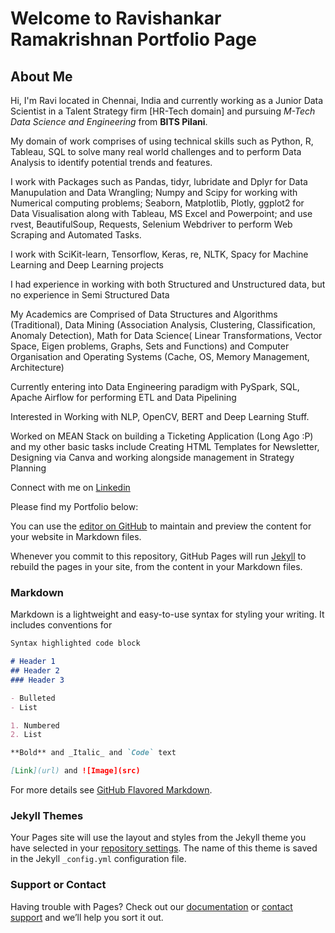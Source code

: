 # Welcome to Ravishankar Ramakrishnan Portfolio Page

## About Me

Hi, I'm Ravi located in Chennai, India and currently working as a Junior Data Scientist in a Talent Strategy firm [HR-Tech domain] and pursuing _M-Tech Data Science and Engineering_ from **BITS Pilani**.

My domain of work comprises of using technical skills such as Python, R, Tableau, SQL to solve many real world challenges and to perform Data Analysis to identify potential trends and features.

I work with Packages such as Pandas, tidyr, lubridate and Dplyr for Data Manupulation and Data Wrangling; Numpy and Scipy for working with Numerical computing problems; Seaborn, Matplotlib, Plotly, ggplot2 for Data Visualisation along with Tableau, MS Excel and Powerpoint; and use rvest, BeautifulSoup, Requests, Selenium Webdriver to perform Web Scraping and Automated Tasks.

I work with SciKit-learn, Tensorflow, Keras, re, NLTK, Spacy for Machine Learning and Deep Learning projects

I had experience in working with both Structured and Unstructured data, but no experience in Semi Structured Data

My Academics are Comprised of Data Structures and Algorithms (Traditional), Data Mining (Association Analysis, Clustering, Classification, Anomaly Detection), Math for Data Science( Linear Transformations, Vector Space, Eigen problems, Graphs, Sets and Functions) and Computer Organisation and Operating Systems (Cache, OS, Memory Management, Architecture)

Currently entering into Data Engineering paradigm with PySpark, SQL, Apache Airflow for performing ETL and Data Pipelining

Interested in Working with NLP, OpenCV, BERT and Deep Learning Stuff.

Worked on MEAN Stack on building a Ticketing Application (Long Ago :P) and my other basic tasks include Creating HTML Templates for Newsletter, Designing via Canva and working alongside management in Strategy Planning

Connect with me on [Linkedin](https://www.linkedin.com/in/ravishankar-ramakrishnan-155848126/)

Please find my Portfolio below:

You can use the [editor on GitHub](https://github.com/ravishankarramakrishnan/portfolio/edit/master/index.md) to maintain and preview the content for your website in Markdown files.

Whenever you commit to this repository, GitHub Pages will run [Jekyll](https://jekyllrb.com/) to rebuild the pages in your site, from the content in your Markdown files.

### Markdown

Markdown is a lightweight and easy-to-use syntax for styling your writing. It includes conventions for

```markdown
Syntax highlighted code block

# Header 1
## Header 2
### Header 3

- Bulleted
- List

1. Numbered
2. List

**Bold** and _Italic_ and `Code` text

[Link](url) and ![Image](src)
```

For more details see [GitHub Flavored Markdown](https://guides.github.com/features/mastering-markdown/).

### Jekyll Themes

Your Pages site will use the layout and styles from the Jekyll theme you have selected in your [repository settings](https://github.com/ravishankarramakrishnan/portfolio/settings). The name of this theme is saved in the Jekyll `_config.yml` configuration file.

### Support or Contact

Having trouble with Pages? Check out our [documentation](https://help.github.com/categories/github-pages-basics/) or [contact support](https://github.com/contact) and we’ll help you sort it out.
